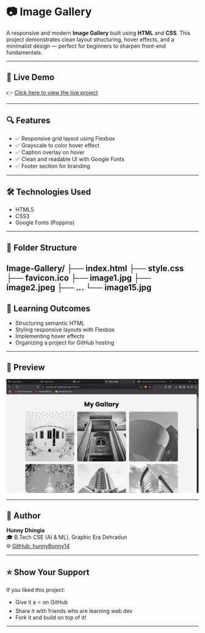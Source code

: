 # 📷 Image Gallery

A responsive and modern **Image Gallery** built using **HTML** and **CSS**. This project demonstrates clean layout structuring, hover effects, and a minimalist design — perfect for beginners to sharpen front-end fundamentals.

---

## 🚀 Live Demo

👉 [Click here to view the live project](https://hunnyBunny14.github.io/Image-Gallery/)

---

## 🔍 Features

- ✅ Responsive grid layout using Flexbox
- ✅ Grayscale to color hover effect
- ✅ Caption overlay on hover
- ✅ Clean and readable UI with Google Fonts
- ✅ Footer section for branding

---

## 🛠️ Technologies Used

- HTML5
- CSS3
- Google Fonts (Poppins)

---

## 📁 Folder Structure

Image-Gallery/
├── index.html
├── style.css
├── favicon.ico
├── image1.jpg
├── image2.jpeg
├── ...
└── image15.jpg
---

## 🧠 Learning Outcomes

- Structuring semantic HTML
- Styling responsive layouts with Flexbox
- Implementing hover effects
- Organizing a project for GitHub hosting

---

## 📸 Preview

![Image Gallery Screenshot](screenshot.png) <!-- Optional, if you add a screenshot -->

---

## 👤 Author

**Hunny Dhingia**  
🎓 B.Tech CSE (AI & ML), Graphic Era Dehradun  
🌐 [GitHub: hunnyBunny14](https://github.com/hunnyBunny14)

---

## ⭐ Show Your Support

If you liked this project:
- Give it a ⭐ on GitHub
- Share it with friends who are learning web dev
- Fork it and build on top of it!

---

